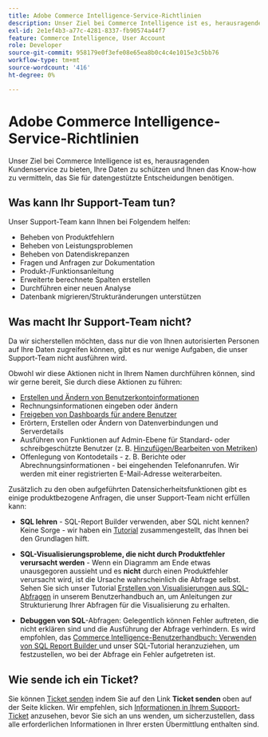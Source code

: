 ```yaml
---
title: Adobe Commerce Intelligence-Service-Richtlinien
description: Unser Ziel bei Commerce Intelligence ist es, herausragenden Kundenservice zu bieten, Ihre Daten zu schützen und Ihnen das Know-how zu vermitteln, das Sie für datengestützte Entscheidungen benötigen.
exl-id: 2e1ef4b3-a77c-4281-8337-fb90574a44f7
feature: Commerce Intelligence, User Account
role: Developer
source-git-commit: 958179e0f3efe08e65ea8b0c4c4e1015e3c5bb76
workflow-type: tm+mt
source-wordcount: '416'
ht-degree: 0%

---
```


# Adobe Commerce Intelligence-Service-Richtlinien

Unser Ziel bei Commerce Intelligence ist es, herausragenden Kundenservice zu bieten, Ihre Daten zu schützen und Ihnen das Know-how zu vermitteln, das Sie für datengestützte Entscheidungen benötigen.

## Was kann Ihr Support-Team tun?

Unser Support-Team kann Ihnen bei Folgendem helfen:

* Beheben von Produktfehlern
* Beheben von Leistungsproblemen
* Beheben von Datendiskrepanzen
* Fragen und Anfragen zur Dokumentation
* Produkt-/Funktionsanleitung
* Erweiterte berechnete Spalten erstellen
* Durchführen einer neuen Analyse
* Datenbank migrieren/Strukturänderungen unterstützen

## Was macht Ihr Support-Team nicht?

Da wir sicherstellen möchten, dass nur die von Ihnen autorisierten Personen auf Ihre Daten zugreifen können, gibt es nur wenige Aufgaben, die unser Support-Team nicht ausführen wird.

Obwohl wir diese Aktionen nicht in Ihrem Namen durchführen können, sind wir gerne bereit, Sie durch diese Aktionen zu führen:

* [Erstellen und Ändern von Benutzerkontoinformationen](/docs/commerce-business-intelligence/mbi/administrator/user-mgmt/user-management.html)
* Rechnungsinformationen eingeben oder ändern
* [Freigeben von Dashboards für andere Benutzer](/docs/commerce-business-intelligence/mbi/build/dashboards/share-dashboard-with-users.html?lang=en)
* Erörtern, Erstellen oder Ändern von Datenverbindungen und Serverdetails
* Ausführen von Funktionen auf Admin-Ebene für Standard- oder schreibgeschützte Benutzer (z. B. [Hinzufügen/Bearbeiten von Metriken](/docs/commerce-business-intelligence/mbi/build/reports/ess-manage-data-metrics.html))
* Offenlegung von Kontodetails - z. B. Berichte oder Abrechnungsinformationen - bei eingehenden Telefonanrufen. Wir werden mit einer registrierten E-Mail-Adresse weiterarbeiten.

Zusätzlich zu den oben aufgeführten Datensicherheitsfunktionen gibt es einige produktbezogene Anfragen, die unser Support-Team nicht erfüllen kann:

* **SQL lehren** - SQL-Report Builder verwenden, aber SQL nicht kennen? Keine Sorge - wir haben ein [Tutorial](/docs/commerce-business-intelligence/mbi/analyze/sql/sql-rpt-bldr.html) zusammengestellt, das Ihnen bei den Grundlagen hilft.

* **SQL-Visualisierungsprobleme, die nicht durch Produktfehler verursacht werden** - Wenn ein Diagramm am Ende etwas unausgegoren aussieht und es **nicht** durch einen Produktfehler verursacht wird, ist die Ursache wahrscheinlich die Abfrage selbst. Sehen Sie sich unser Tutorial [Erstellen von Visualisierungen aus SQL-Abfragen](/docs/commerce-business-intelligence/mbi/tutorials/create-visuals-from-sql.html) in unserem Benutzerhandbuch an, um Anleitungen zur Strukturierung Ihrer Abfragen für die Visualisierung zu erhalten.
* **Debuggen von SQL**-Abfragen: Gelegentlich können Fehler auftreten, die nicht erklären sind und die Ausführung der Abfrage verhindern. Es wird empfohlen, das [Commerce Intelligence-Benutzerhandbuch: Verwenden von SQL Report Builder ](/docs/commerce-business-intelligence/mbi/analyze/sql/sql-rpt-bldr.html) und unser SQL-Tutorial heranzuziehen, um festzustellen, wo bei der Abfrage ein Fehler aufgetreten ist.

## Wie sende ich ein Ticket?

Sie können [Ticket senden](/help/help-center-guide/help-center/magento-help-center-user-guide.md#submit-ticket) indem Sie auf den Link **Ticket senden** oben auf der Seite klicken. Wir empfehlen, sich [Informationen in Ihrem Support-Ticket](/help/help-center-guide/help-center/magento-help-center-user-guide.md#info-in-support-ticket) anzusehen, bevor Sie sich an uns wenden, um sicherzustellen, dass alle erforderlichen Informationen in Ihrer ersten Übermittlung enthalten sind.
